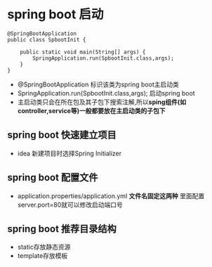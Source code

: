 # spring boot 启动
```
@SpringBootApplication
public class SpbootInit {

    public static void main(String[] args) {
        SpringApplication.run(SpbootInit.class,args);
    }
}
```

* @SpringBootApplication 标识该类为spring boot主启动类
* SpringApplication.run(SpbootInit.class,args); 启动spring boot
* 主启动类只会在所在包及其子包下搜索注解,所以**sping组件(如controller,service等)一般都要放在主启动类的子包下**
## spring boot 快速建立项目
* idea 新建项目时选择Spring Initializer
## spring boot 配置文件
* application.properties/application.yml **文件名固定这两种**  里面配置server.port=80就可以修改启动端口号
## spring boot 推荐目录结构
* static存放静态资源
* template存放模板
